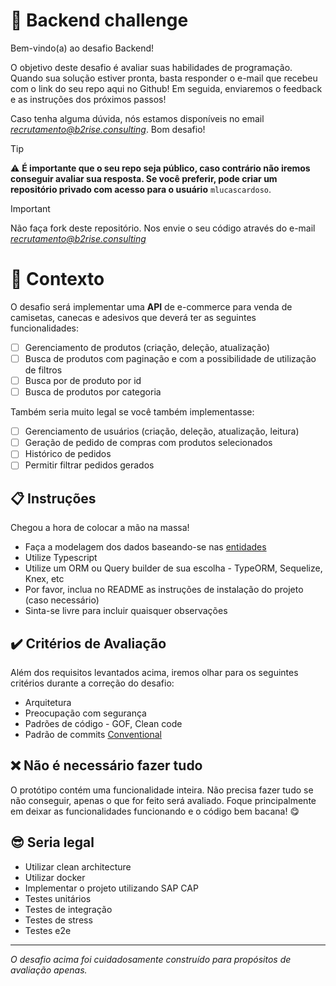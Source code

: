 # 🚀 Backend challenge

Bem-vindo(a) ao desafio Backend!

O objetivo deste desafio é avaliar suas habilidades de programação.
Quando sua solução estiver pronta, basta responder o e-mail que recebeu com o link do seu repo aqui no Github!
Em seguida, enviaremos o feedback e as instruções dos próximos passos!

Caso tenha alguma dúvida, nós estamos disponíveis no email *recrutamento@b2rise.consulting*.
Bom desafio!

> [!TIP]
> ⚠️ **É importante que o seu repo seja público, caso contrário não iremos conseguir avaliar sua resposta. Se você preferir, pode criar um repositório privado com acesso para o usuário** `mlucascardoso`.

> [!IMPORTANT]
> Não faça fork deste repositório. Nos envie o seu código através do e-mail *recrutamento@b2rise.consulting*

# 🧠 Contexto

O desafio será implementar uma **API** de e-commerce para venda de camisetas, canecas e adesivos que deverá ter as seguintes funcionalidades:
- [ ] Gerenciamento de produtos (criação, deleção, atualização)
- [ ] Busca de produtos com paginação e com a possibilidade de utilização de filtros
- [ ] Busca por de produto por id
- [ ] Busca de produtos por categoria

Também seria muito legal se você também implementasse:
- [ ] Gerenciamento de usuários (criação, deleção, atualização, leitura)
- [ ] Geração de pedido de compras com produtos selecionados
- [ ] Histórico de pedidos
- [ ] Permitir filtrar pedidos gerados 

## 📋 Instruções

Chegou a hora de colocar a mão na massa!

- Faça a modelagem dos dados baseando-se nas [entidades](./entidades.md)
- Utilize Typescript
- Utilize um ORM ou Query builder de sua escolha - TypeORM, Sequelize, Knex, etc
- Por favor, inclua no README as instruções de instalação do projeto (caso necessário)
- Sinta-se livre para incluir quaisquer observações

## ✔️ Critérios de Avaliação

Além dos requisitos levantados acima, iremos olhar para os seguintes critérios durante a correção do desafio:

- Arquitetura
- Preocupação com segurança
- Padrões de código - GOF, Clean code
- Padrão de commits [Conventional](https://www.conventionalcommits.org/en/v1.0.0/)

## ❌ Não é necessário fazer tudo
O protótipo contém uma funcionalidade inteira. Não precisa fazer tudo se não conseguir, apenas o que for feito será avaliado. Foque principalmente 
em deixar as funcionalidades funcionando e o código bem bacana! 😋

## 😎 Seria legal
- Utilizar clean architecture
- Utilizar docker
- Implementar o projeto utilizando SAP CAP
- Testes unitários
- Testes de integração
- Testes de stress
- Testes e2e

---

_O desafio acima foi cuidadosamente construído para propósitos de avaliação apenas._
